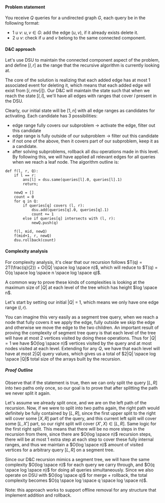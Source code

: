 #### Problem statement
You receive $Q$ queries for a undirected graph $G$, each query be in the following format:
- $1$ $u$ $v$: $u, v \in G$: add the edge $(u, v)$, if it already exists delete it.
- $2$ $u$ $v$: check if $u$ and $v$ belong to the same connected component.

#### D&C approach
Let's use DSU to maintain the connected component aspect of the problem, and define $[l, r]$ as the range that the recursive algorithm is currently looking at.

The core of the solution is realizing that each added edge has at most 1 associated event for deleting it, which means that each added edge will exist from $[i, rmv[i])$. 
Our D&C will maintain the state such that when we reach the state $[l , l]$, we'll have all edges with ranges that cover $l$ present in the DSU.

Clearly, our initial state will be $[1, n]$ with all edge ranges as candidates for activating.
Each candidate has 3 possibilities:
- edge range fully covers our subproblem -> activate the edge, filter out this candidate
- edge range is fully outside of our subproblem -> filter out this candidate
- if not one of the above, then it covers part of our subproblem, keep it as a candidate.
- after solving subproblems, rollback all dsu operations made in this level.
By following this, we will have applied all relevant edges for all queries when we reach a leaf node. The algorithm outline is:
```
def f(l, r, Q):
	if l == r:
		ans[l] = dsu.same(queries[l].0, queries[l].1)
		return;

	newQ = []
	count = 0
	for q in Q:
		if queries[q] covers (l, r):
			dsu.add(queries[q].0, queries[q].1)
			count += 1
		else if queries[q] intersects with (l, r):
			newQ.push(q)

	f(l, mid, newQ)
	f(mid+1, r, newQ)
	dsu.rollback(count)
```

#### Complexity analysis
For complexity analysis, it's clear that our recursion follows $T(q) = 2T(\frac{q}{2}) + O(|Q| \space log \space n)$, which will reduce to $T(q) = O(q \space log \space n \space log \space q)$.

A common way to prove these kinds of complexities is looking at the maximum size of $|Q|$ at each level of the tree which has height $log \space n$.

Let's start by setting our initial $|Q|$ = 1, which means we only have one edge range $(l, r)$.

You can imagine this very easily as a segment tree query, when we reach a node that fully covers it we apply the edge, fully outside we skip the edge and otherwise we move the edge to the two children.
An important result of proving the complexity of segment tree query is that each level of the tree will have at most 2 vertices visited by doing these operations. Thus for $|Q| = 1$ we have $O(log \space n)$ vertices visited by the query and at most nodes visited at each level.
Extending for any $Q$, we have that each level will have at most $2|Q|$ query values, which gives us a total of $2|Q| \space log \space |Q|$ total size of the arrays built by the recursion.
##### Proof Outline
Observe that if the statement is true, then we can only split the query $[L, R]$ into two paths only once, so our goal is to prove that after splitting the path we never split it again.

Let's assume we already split once, and we are on the left path of the recursion.
Now, if we were to split into two paths again, the right path would definitely be fully contained by $[L, R]$, since the first upper split to the right will cover some $[X, R]$ part of the query, and this current left split will cover some $[L, X']$ part, so our right split will cover $(X', X) \in [L, R]$. Same logic for the first right split.
This means that there will be no more steps in the recursion from there, since there are $O(log \space n)$ recursion steps, there will be at most $1$ extra step at each step to cover these fully internal ranges, and thus we maintain a $O(log \space n)$ amount of visited vertices for a arbitrary query $[L, R]$ on a segment tree.

Since our D&C recursion mimics a segment tree, we will have the same complexity $O(log \space n)$ for each query we carry through, and $O(q \space log \space n)$ for doing all queries simultaneously. Since we also operate on DSU with $O(log \space q)$ for merge + rollback, the total complexity becomes $O(q \space log \space q \space log \space n)$.

Note: this approach works to support offline removal for any structure that implement addition and rollback.